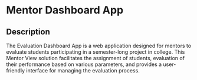# Mentor Dashboard App

## Description
The Evaluation Dashboard App is a web application designed for mentors to evaluate students participating in a semester-long project in college. This Mentor View solution facilitates the assignment of students, evaluation of their performance based on various parameters, and provides a user-friendly interface for managing the evaluation process.